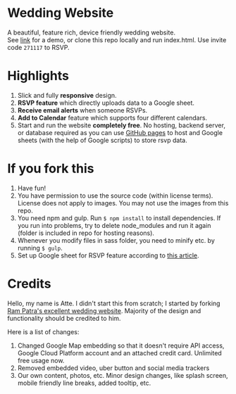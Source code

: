 # Wedding Website
A beautiful, feature rich, device friendly wedding website.  
See [link](https://link) for a demo, or clone this repo locally and run index.html. Use invite code `271117` to RSVP.

# Highlights
1. Slick and fully __responsive__ design.
2. __RSVP feature__ which directly uploads data to a Google sheet.
3. __Receive email alerts__ when someone RSVPs.
4. __Add to Calendar__ feature which supports four different calendars.
5. Start and run the website __completely free__. No hosting, backend server, or database required as you can
use [GitHub pages](https://pages.github.com/) to host and Google sheets (with the help of Google scripts) to store rsvp data.

# If you fork this
1. Have fun!
2. You have permission to use the source code (within license terms). License does not apply to images. You may not use the images from this repo.
3. You need npm and gulp. Run `$ npm install` to install dependencies. If you run into problems, try to delete node_modules and run it again (folder is included in repo for hosting reasons).
4. Whenever you modify files in sass folder, you need to minify etc. by running `$ gulp`.
5. Set up Google sheet for RSVP feature according to [this article](https://github.com/dwyl/learn-to-send-email-via-google-script-html-no-server).

# Credits
Hello, my name is Atte. I didn't start this from scratch; I started by forking [Ram Patra's excellent wedding website](https://github.com/rampatra/wedding-website).
Majority of the design and functionality should be credited to him.

Here is a list of changes:
1. Changed Google Map embedding so that it doesn't require API access, Google Cloud Platform account and an attached credit card. Unlimited free usage now.
2. Removed embedded video, uber button and social media trackers
3. Our own content, photos, etc. Minor design changes, like splash screen, mobile friendly line breaks, added tooltip, etc.

